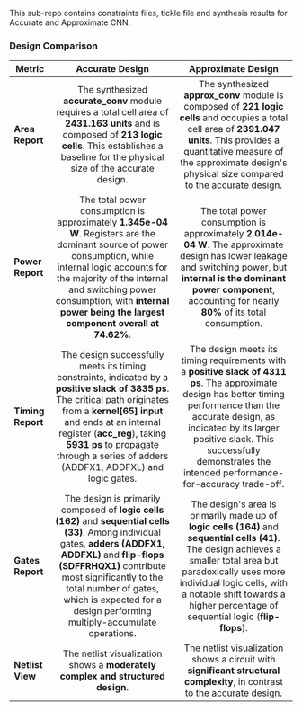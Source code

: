This sub-repo contains constraints files, tickle file and synthesis results for Accurate and Approximate CNN.




### Design Comparison

| **Metric**       | **Accurate Design**                                                                                                                                                 | **Approximate Design**                                                                                                                                               |
|------------------|:-------------------------------------------------------------------------------------------------------------------------------------------------------------------:|:-------------------------------------------------------------------------------------------------------------------------------------------------------------------:|
| **Area Report**  | The synthesized **accurate_conv** module requires a total cell area of **2431.163 units** and is composed of **213 logic cells**. This establishes a baseline for the physical size of the accurate design. | The synthesized **approx_conv** module is composed of **221 logic cells** and occupies a total cell area of **2391.047 units**. This provides a quantitative measure of the approximate design's physical size compared to the accurate design. |
| **Power Report** | The total power consumption is approximately **1.345e-04 W**. Registers are the dominant source of power consumption, while internal logic accounts for the majority of the internal and switching power consumption, with **internal power being the largest component overall at 74.62%**. | The total power consumption is approximately **2.014e-04 W**. The approximate design has lower leakage and switching power, but **internal is the dominant power component**, accounting for nearly **80%** of its total consumption. |
| **Timing Report**| The design successfully meets its timing constraints, indicated by a **positive slack of 3835 ps**. The critical path originates from a **kernel[65] input** and ends at an internal register (**acc_reg**), taking **5931 ps** to propagate through a series of adders (ADDFX1, ADDFXL) and logic gates. | The design meets its timing requirements with a **positive slack of 4311 ps**. The approximate design has better timing performance than the accurate design, as indicated by its larger positive slack. This successfully demonstrates the intended performance-for-accuracy trade-off. |
| **Gates Report** | The design is primarily composed of **logic cells (162)** and **sequential cells (33)**. Among individual gates, **adders (ADDFX1, ADDFXL)** and **flip-flops (SDFFRHQX1)** contribute most significantly to the total number of gates, which is expected for a design performing multiply-accumulate operations. | The design's area is primarily made up of **logic cells (164)** and **sequential cells (41)**. The design achieves a smaller total area but paradoxically uses more individual logic cells, with a notable shift towards a higher percentage of sequential logic (**flip-flops**). |
| **Netlist View** | The netlist visualization shows a **moderately complex and structured design**.                                                                                      | The netlist visualization shows a circuit with **significant structural complexity**, in contrast to the accurate design.                                            |


